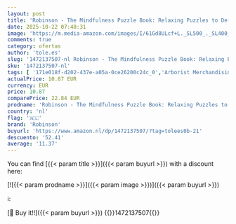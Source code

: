 ```yaml
---
layout: post
title: 'Robinson - The Mindfulness Puzzle Book: Relaxing Puzzles to De-stress and Unwind'
date: 2025-10-22 07:40:31
image: 'https://m.media-amazon.com/images/I/61Gd8ULcf+L._SL500_._SL400_.jpg'
comments: true
category: ofertas
author: 'tole.es'
slug: '1472137507-nl Robinson - The Mindfulness Puzzle Book: Relaxing Puzzles...'
sku: '1472137507-nl'
tags: [ '171e018f-d202-437e-a05a-0ce26200c24c_0','Arborist Merchandising Root','Boeken','Engelstalige boeken','Featured Categories','Hobbys, kunstnijverheid & huis','Logische raadsels & hersenkrakers','Puzzels','Puzzels & spellen','Quizzen','Self Service','Special Features Stores','robinson','🇳🇱', ]
actualPrice: 10.87 EUR
currency: EUR
price: 10.87
comparePrice: 22.84 EUR
prodname: 'Robinson - The Mindfulness Puzzle Book: Relaxing Puzzles to De-stress and Unwind'
country: 'nl'
flag: '🇳🇱'
brand: 'Robinson'
buyurl: 'https://www.amazon.nl/dp/1472137507/?tag=tolees0b-21'
descuento: '52.41'
average: '11.37'
---
```


You can find [{{< param title >}}]({{< param buyurl >}}) with a discount here:

[![{{< param prodname >}}]({{< param image >}})]({{< param buyurl >}})

ℹ️:


[🛒 Buy it!!]({{< param buyurl >}})
{{<world>}}1472137507{{</world>}}
